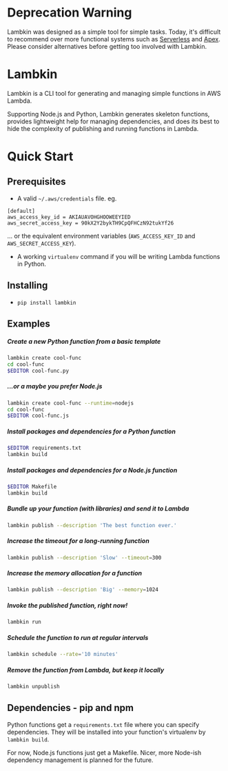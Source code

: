 Deprecation Warning
===================

Lambkin was designed as a simple tool for simple tasks. Today, it's difficult to recommend
over more functional systems such as [Serverless](https://serverless.com/) and
[Apex](http://apex.run/). Please consider alternatives before getting too involved with Lambkin.

Lambkin
=======

Lambkin is a CLI tool for generating and managing simple functions in AWS Lambda.

Supporting Node.js and Python, Lambkin generates skeleton functions, provides
lightweight help for managing dependencies, and does its best to hide the
complexity of publishing and running functions in Lambda.

Quick Start
===========

Prerequisites
-------------
* A valid `~/.aws/credentials` file. eg.
```
[default]
aws_access_key_id = AKIAUAVOHGHOOWEEYIED
aws_secret_access_key = 90kX2Y2bykTH9CpQFHCzN92tukYf26
```
... or the equivalent environment variables (`AWS_ACCESS_KEY_ID` and
`AWS_SECRET_ACCESS_KEY`).


* A working `virtualenv` command if you will be writing Lambda functions in Python.

Installing
----------
* `pip install lambkin`

Examples
--------

##### Create a new Python function from a basic template

``` bash
lambkin create cool-func
cd cool-func
$EDITOR cool-func.py
```

##### ...or a maybe you prefer Node.js

``` bash
lambkin create cool-func --runtime=nodejs
cd cool-func
$EDITOR cool-func.js
```

##### Install packages and dependencies for a Python function

``` bash
$EDITOR requirements.txt
lambkin build
```

##### Install packages and dependencies for a Node.js function

``` bash
$EDITOR Makefile
lambkin build
```

##### Bundle up your function (with libraries) and send it to Lambda

``` bash
lambkin publish --description 'The best function ever.'
```

##### Increase the timeout for a long-running function

``` bash
lambkin publish --description 'Slow' --timeout=300
```

##### Increase the memory allocation for a function

``` bash
lambkin publish --description 'Big' --memory=1024
```

##### Invoke the published function, right now!

``` bash
lambkin run
```

##### Schedule the function to run at regular intervals

``` bash
lambkin schedule --rate='10 minutes'
```

##### Remove the function from Lambda, but keep it locally

``` bash
lambkin unpublish
```

Dependencies - pip and npm
--------------------------
Python functions get a `requirements.txt` file where you can specify
dependencies. They will be installed into your function's virtualenv by
`lambkin build`.

For now, Node.js functions just get a Makefile. Nicer, more Node-ish
dependency management is planned for the future.
